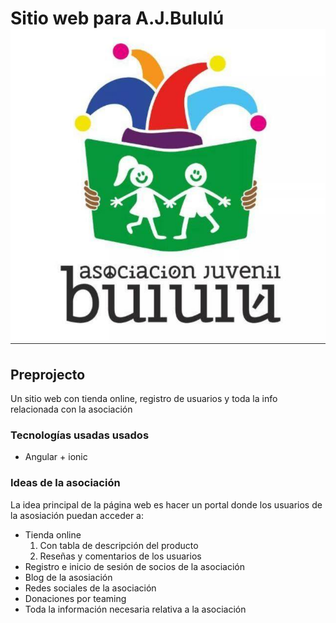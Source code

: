# Sitio web para A.J.Bululú ![512x512](img/logo.jfif)
## Preprojecto
Un sitio web con tienda online, registro de usuarios y toda la info relacionada con la asociación
### Tecnologías usadas usados
* Angular + ionic
### Ideas de la asociación
La idea principal de la página web es hacer un portal donde los usuarios de la asosiación puedan acceder a:
* Tienda online
    1. Con tabla de descripción del producto
    2. Reseñas y comentarios de los usuarios
* Registro e inicio de sesión de socios de la asociación
* Blog de la asosiación
* Redes sociales de la asociación
* Donaciones por teaming
* Toda la información necesaria relativa a la asociación